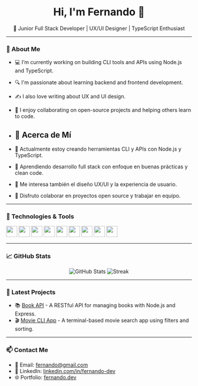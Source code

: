 <h1 align="center">Hi, I'm Fernando 👋</h1>

<p align="center">🚀 Junior Full Stack Developer | UX/UI Designer | TypeScript Enthusiast</p>

---

### 📍 About Me
- 💻 I’m currently working on building CLI tools and APIs using Node.js and TypeScript.
- 🔍 I'm passionate about learning backend and frontend development.
- ✍️ I also love writing about UX and UI design.
- 🤝 I enjoy collaborating on open-source projects and helping others learn to code.

- ## 🧠 Acerca de Mí
- 🔭 Actualmente estoy creando herramientas CLI y APIs con Node.js y TypeScript.
- 🌱 Aprendiendo desarrollo full stack con enfoque en buenas prácticas y clean code.
- 🎨 Me interesa también el diseño UX/UI y la experiencia de usuario.
- 🤝 Disfruto colaborar en proyectos open source y trabajar en equipo.


---

### 💼 Technologies & Tools

<p align="left">
  <img src="https://cdn.jsdelivr.net/gh/devicons/devicon/icons/javascript/javascript-original.svg" height="30"/>
  <img src="https://cdn.jsdelivr.net/gh/devicons/devicon/icons/typescript/typescript-original.svg" height="30"/>
  <img src="https://cdn.jsdelivr.net/gh/devicons/devicon/icons/nodejs/nodejs-original.svg" height="30"/>
  <img src="https://cdn.jsdelivr.net/gh/devicons/devicon/icons/html5/html5-original.svg" height="30"/>
  <img src="https://cdn.jsdelivr.net/gh/devicons/devicon/icons/css3/css3-original.svg" height="30"/>
  <img src="https://cdn.jsdelivr.net/gh/devicons/devicon/icons/express/express-original.svg" height="30"/>
  <img src="https://cdn.jsdelivr.net/gh/devicons/devicon/icons/git/git-original.svg" height="30"/>
  <img src="https://cdn.jsdelivr.net/gh/devicons/devicon/icons/github/github-original.svg" height="30"/>
  <img src="https://cdn.jsdelivr.net/gh/devicons/devicon/icons/vscode/vscode-original.svg" height="30"/>
</p>

---

### 📈 GitHub Stats

<p align="center">
  <img src="https://github-readme-stats.vercel.app/api?username=TU_USUARIO&show_icons=true&theme=tokyonight" alt="GitHub Stats"/>
  <img src="https://github-readme-streak-stats.herokuapp.com/?user=TU_USUARIO&theme=tokyonight" alt="Streak"/>
</p>

---

### 📝 Latest Projects
- 📚 [Book API](https://github.com/TU_USUARIO/NOMBRE_API) - A RESTful API for managing books with Node.js and Express.
- 🎬 [Movie CLI App](https://github.com/TU_USUARIO/movie-cli) - A terminal-based movie search app using filters and sorting.

---

### 📫 Contact Me
- 💌 Email: fernando@gmail.com
- 🔗 LinkedIn: [linkedin.com/in/fernando-dev](https://linkedin.com/in/fernando-dev)
- 🌐 Portfolio: [fernando.dev](https://fernando.dev)

